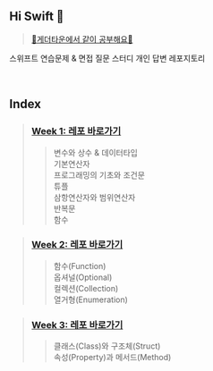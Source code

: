 ## Hi Swift 👋
>[🫠게더타운에서 같이 공부해요🙂](https://cute-universe-90b.notion.site/2-63daf51188284f6aac39994b5b7cc808)

<!--

**Here are some ideas to get you started:**

🙋‍♀️ A short introduction - what is your organization all about?
🌈 Contribution guidelines - how can the community get involved?
👩‍💻 Useful resources - where can the community find your docs? Is there anything else the community should know?
🍿 Fun facts - what does your team eat for breakfast?
🧙 Remember, you can do mighty things with the power of [Markdown](https://docs.github.com/github/writing-on-github/getting-started-with-writing-and-formatting-on-github/basic-writing-and-formatting-syntax)
-->

스위프트 연습문제 & 면접 질문 스터디 개인 답변 레포지토리

<br>

## Index
> ### [Week 1: 레포 바로가기](https://github.com/Allen30-study/Week-1)<br>
>> 변수와 상수 & 데이터타입<br>
>> 기본연산자<br>
>> 프로그래밍의 기초와 조건문<br>
>> 튜플<br>
>> 삼항연산자와 범위연산자<br>
>> 반복문<br>
>> 함수<br>


> ### [Week 2: 레포 바로가기](https://github.com/Allen30-study/Week-2)<br>
>> 함수(Function)<br>
>> 옵셔널(Optional)<br>
>> 컬렉션(Collection)<br>
>> 열거형(Enumeration)<br>


> ### [Week 3: 레포 바로가기](https://github.com/Allen30-study/Week-3)<br>
>> 클래스(Class)와 구조체(Struct)<br>
>> 속성(Property)과 메서드(Method)<br>
